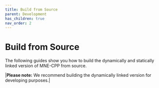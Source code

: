 ```yaml
---
title: Build from Source
parent: Development
has_children: true
nav_order: 2
---
```

# Build from Source

The following guides show you how to build the dynamically and statically linked version of MNE-CPP from source.

|**Please note:** We recommend building the dynamically linked version for developing purposes.|
